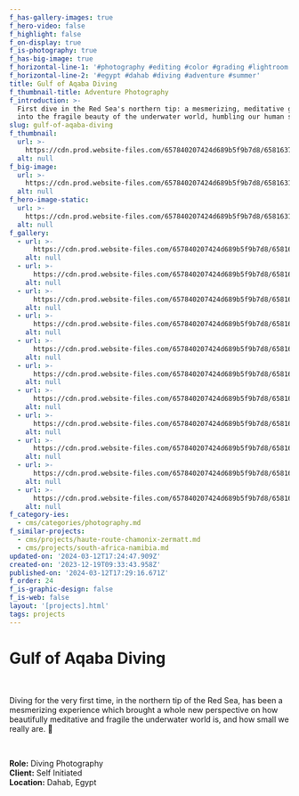 ```yaml
---
f_has-gallery-images: true
f_hero-video: false
f_highlight: false
f_on-display: true
f_is-photography: true
f_has-big-image: true
f_horizontal-line-1: '#photography #editing #color #grading #lightroom'
f_horizontal-line-2: '#egypt #dahab #diving #adventure #summer'
title: Gulf of Aqaba Diving
f_thumbnail-title: Adventure Photography
f_introduction: >-
  First dive in the Red Sea's northern tip: a mesmerizing, meditative glimpse
  into the fragile beauty of the underwater world, humbling our human scale.
slug: gulf-of-aqaba-diving
f_thumbnail:
  url: >-
    https://cdn.prod.website-files.com/657840207424d689b5f9b7d8/658163733ec93457d0989449_thumbnail.avif
  alt: null
f_big-image:
  url: >-
    https://cdn.prod.website-files.com/657840207424d689b5f9b7d8/65816315b3b1e152949bb89b_img_egypt_07.avif
  alt: null
f_hero-image-static:
  url: >-
    https://cdn.prod.website-files.com/657840207424d689b5f9b7d8/658163140201cdf8b856db4c_img_egypt_09.avif
  alt: null
f_gallery:
  - url: >-
      https://cdn.prod.website-files.com/657840207424d689b5f9b7d8/65816316d3b258d33be93d09_img_egypt_03.avif
    alt: null
  - url: >-
      https://cdn.prod.website-files.com/657840207424d689b5f9b7d8/658163178bced97cfeb20c43_img_egypt_04.avif
    alt: null
  - url: >-
      https://cdn.prod.website-files.com/657840207424d689b5f9b7d8/658163166a28387a230afacc_img_egypt_05.avif
    alt: null
  - url: >-
      https://cdn.prod.website-files.com/657840207424d689b5f9b7d8/6581631513835057a094606a_img_egypt_06.avif
    alt: null
  - url: >-
      https://cdn.prod.website-files.com/657840207424d689b5f9b7d8/65816315b3b1e152949bb89b_img_egypt_07.avif
    alt: null
  - url: >-
      https://cdn.prod.website-files.com/657840207424d689b5f9b7d8/658163142b404f4f37cc641c_img_egypt_08.avif
    alt: null
  - url: >-
      https://cdn.prod.website-files.com/657840207424d689b5f9b7d8/658163140201cdf8b856db4c_img_egypt_09.avif
    alt: null
  - url: >-
      https://cdn.prod.website-files.com/657840207424d689b5f9b7d8/658163136dd9ffc5d4b0912b_img_egypt_10.avif
    alt: null
  - url: >-
      https://cdn.prod.website-files.com/657840207424d689b5f9b7d8/658163139d2ea44f23014f71_img_egypt_12.avif
    alt: null
  - url: >-
      https://cdn.prod.website-files.com/657840207424d689b5f9b7d8/658163137cd2777813dcae90_img_egypt_01.avif
    alt: null
  - url: >-
      https://cdn.prod.website-files.com/657840207424d689b5f9b7d8/658163130e13f32fb4e52d3b_img_egypt_02.avif
    alt: null
f_category-ies:
  - cms/categories/photography.md
f_similar-projects:
  - cms/projects/haute-route-chamonix-zermatt.md
  - cms/projects/south-africa-namibia.md
updated-on: '2024-03-12T17:24:47.909Z'
created-on: '2023-12-19T09:33:43.958Z'
published-on: '2024-03-12T17:29:16.671Z'
f_order: 24
f_is-graphic-design: false
f_is-web: false
layout: '[projects].html'
tags: projects
---
```


Gulf of Aqaba Diving
====================

‍

Diving for the very first time, in the northern tip of the Red Sea, has been a mesmerizing experience which brought a whole new perspective on how beautifully meditative and fragile the underwater world is, and how small we really are. 🦀

‍

**Role:** Diving Photography  
**Client:** Self Initiated  
**Location:** Dahab, Egypt
